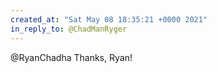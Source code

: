 ```yaml
---
created_at: "Sat May 08 18:35:21 +0000 2021"
in_reply_to: @ChadManRyger
---
```


@RyanChadha Thanks, Ryan!